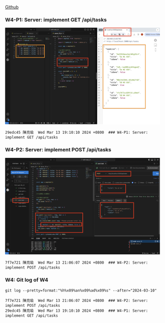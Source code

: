 [Github](https://github.com/liangyu9103/1122-wp2-2N_31.git)

### W4-P1: Server: implement GET /api/tasks

![](w4-p1.png)

```
29edc45 陳亮瑜  Wed Mar 13 19:10:10 2024 +0800  ### W4-P1: Server: implement GET /api/tasks
```

### W4-P2: Server: implement POST /api/tasks

![](w4-p2.png)

```
7f7e721 陳亮瑜  Wed Mar 13 21:06:07 2024 +0800  ### W4-P2: Server: implement POST /api/tasks
```

### W4: Git log of W4

```
git log --pretty=format:"%h%x09%an%x09%ad%x09%s" --after="2024-03-10"

7f7e721 陳亮瑜  Wed Mar 13 21:06:07 2024 +0800  ### W4-P2: Server: implement POST /api/tasks
29edc45 陳亮瑜  Wed Mar 13 19:10:10 2024 +0800  ### W4-P1: Server: implement GET /api/tasks
```
